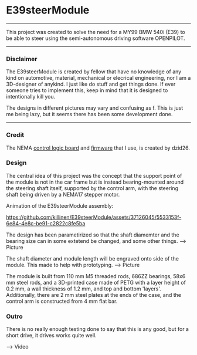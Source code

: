 # E39steerModule
---

This project was created to solve the need for a MY99 BMW 540i (E39) to be able to steer using the semi-autonomous driving software OPENPILOT.

---

### Disclaimer

The E39steerModule is created by fellow that have no knowledge of any kind on automotive, material, mechanical or elecrical engineering, nor I am a 3D-designer of anykind. I just like do stuff and get things done. If ever someone tries to implement this, keep in mind that it is designed to intentionally kill you.

The designs in different pictures may vary and confusing as f. This is just me being lazy, but it seems there has been some development done.

---

### Credit

The NEMA [control logic board](https://github.com/dzid26/StepperServo-hardware) and [firmware](https://github.com/dzid26/StepperServoCAN) that I use, is created by dzid26.


### Design

The central idea of this project was the concept that the support point of the module is not in the car frame but is instead bearing-mounted around the steering shaft itself, supported by the control arm, with the steering shaft being driven by a NEMA17 stepper motor.

Animation of the E39steerModule assembly:

https://github.com/killinen/E39steerModule/assets/37126045/5533153f-6e84-4e8c-be91-c2822c8fe5ba


The design has been parametirized so that the shaft diamemter and the bearing size can in some extetend be changed, and some other things.
--> Picture


The shaft diameter and module length will be engraved onto side of the module. This made to help with prototyping.
-->  Picture

The module is built from 110 mm M5 threaded rods, 686ZZ bearings, 58x6 mm steel rods, and a 3D-printed case made of PETG with a layer height of 0.2 mm, a wall thickness of 1.2 mm, and top and bottom 'layers'. Additionally, there are 2 mm steel plates at the ends of the case, and the control arm is constructed from 4 mm flat bar.

### Outro

There is no really enough testing done to say that this is any good, but for a short drive, it drives works quite well.

--> Video
